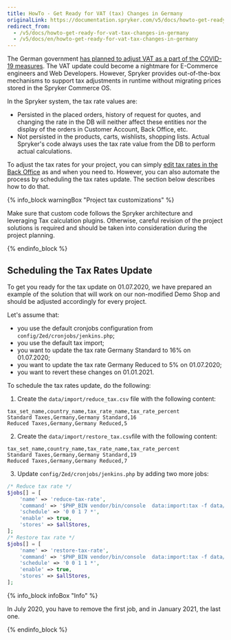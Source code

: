 ```yaml
---
title: HowTo - Get Ready for VAT (tax) Changes in Germany
originalLink: https://documentation.spryker.com/v5/docs/howto-get-ready-for-vat-tax-changes-in-germany
redirect_from:
  - /v5/docs/howto-get-ready-for-vat-tax-changes-in-germany
  - /v5/docs/en/howto-get-ready-for-vat-tax-changes-in-germany
---
```


The German government [has planned to adjust VAT as a part of the COVID-19 measures](https://www.tagesschau.de/wirtschaft/coronakrise-konjunkturpaket-mehrwertsteuer-101.html). The VAT update could become a nightmare for E-Commerce engineers and Web Developers. However, Spryker provides out-of-the-box mechanisms to support tax adjustments in runtime without migrating prices stored in the Spryker Commerce OS.

In the Spryker system, the tax rate values are:
- Persisted in the placed orders, history of request for quotes, and changing the rate in the DB will neither affect these entities nor the display of the orders in Customer Account, Back Office, etc.
- Not persisted in the products, carts, wishlists, shopping lists. Actual Spryker's code always uses the tax rate value from the DB to perform actual calculations.

To adjust the tax rates for your project, you can simply [edit tax rates in the Back Office](https://documentation.spryker.com/docs/en/managing-tax-rates-sets) as and when you need to. However, you can also automate the process by scheduling the tax rates update. The section below describes how to do that.


{% info_block warningBox "Project tax customizations" %}

Make sure that custom code follows the Spryker architecture and leveraging Tax calculation plugins. Otherwise, careful revision of the project solutions is required and should be taken into consideration during the project planning.

{% endinfo_block %}

## Scheduling the Tax Rates Update

To get you ready for the tax update on 01.07.2020, we have prepared an example of the solution that will work on our non-modified Demo Shop and should be adjusted accordingly for every project.

Let's assume that:
- you use the default cronjobs configuration from `config/Zed/cronjobs/jenkins.php`;
- you use the default tax import;
- you want to update the tax rate Germany Standard to 16% on 01.07.2020;
- you want to update the tax rate Germany Reduced to 5% on 01.07.2020;
- you want to revert these changes on 01.01.2021.

To schedule the tax rates update, do the following:
1. Create the `data/import/reduce_tax.csv` file with the following content:
```
tax_set_name,country_name,tax_rate_name,tax_rate_percent
Standard Taxes,Germany,Germany Standard,16
Reduced Taxes,Germany,Germany Reduced,5
```
2. Create the `data/import/restore_tax.csv`file with the following content:
```
tax_set_name,country_name,tax_rate_name,tax_rate_percent
Standard Taxes,Germany,Germany Standard,19
Reduced Taxes,Germany,Germany Reduced,7
```
3. Update `config/Zed/cronjobs/jenkins.php` by adding two more jobs:
```PHP
/* Reduce tax rate */
$jobs[] = [
    'name' => 'reduce-tax-rate',
    'command' => '$PHP_BIN vendor/bin/console  data:import:tax -f data/import/reduce_tax.csv',
    'schedule' => '0 0 1 7 *',
    'enable' => true,
    'stores' => $allStores,
];
/* Restore tax rate */
$jobs[] = [
    'name' => 'restore-tax-rate',
    'command' => '$PHP_BIN vendor/bin/console  data:import:tax -f data/import/restore_tax.csv',
    'schedule' => '0 0 1 1 *',
    'enable' => true,
    'stores' => $allStores,
];
```
{% info_block infoBox "Info" %}

In July 2020, you have to remove the first job, and in January 2021, the last one.

{% endinfo_block %}
